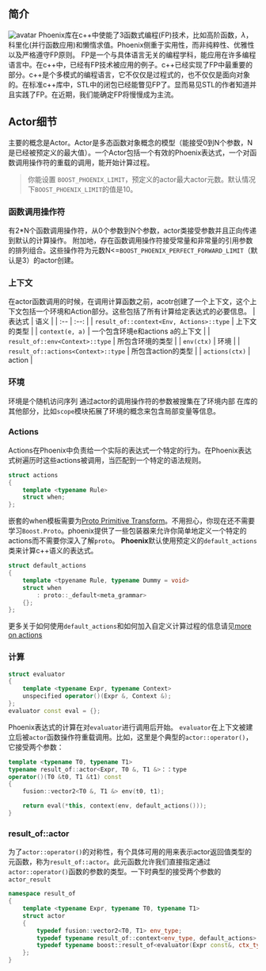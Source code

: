 ## 简介
![avatar](https://www.boost.org/doc/libs/1_68_0/libs/phoenix/doc/html/images/banner.png)
Phoenix库在c++中使能了3函数式编程(FP)技术，比如高阶函数，$\lambda$，科里化(并行函数应用)和懒惰求值。Phoenix侧重于实用性，而非纯粹性、优雅性以及严格遵守FP原则。
FP是一个与具体语言无关的编程学科，能应用在许多编程语言中。在c++中，已经有FP技术被应用的例子。c++已经实现了FP中最重要的部分。c++是个多模式的编程语言，它不仅仅是过程式的，也不仅仅是面向对象的。在标准c++库中，STL中的闭包已经能瞥见FP了。显而易见STL的作者知道并且实践了FP。在近期，我们能确定FP将慢慢成为主流。

## Actor细节
主要的概念是Actor。Actor是多态函数对象概念的模型（能接受0到N个参数，N是已经被预定义的最大值）。一个Actor包括一个有效的Phoenix表达式，一个对函数调用操作符的重载的调用，能开始计算过程。
> 你能设置 `BOOST_PHOENIX_LIMIT`，预定义的actor最大actor元数。默认情况下`BOOST_PHOENIX_LIMIT`的值是10。
### 函数调用操作符
有2*N个函数调用操作符，从0个参数到N个参数，actor类接受参数并且正向传递到默认的计算操作。
附加地，存在函数调用操作符接受常量和非常量的引用参数的排列组合。这些操作符为元数N<=`BOOST_PHOENIX_PERFECT_FORWARD_LIMIT`（默认是3）的actor创建。
### 上下文
在actor函数调用的时候，在调用计算函数之前，acotr创建了一个上下文，这个上下文包括一个环境和Action部分。这些包括了所有计算给定表达式的必要信息。
| 表达式 | 语义 |
| :-- | :--: |
| `result_of::context<Env, Actions>::type` | 上下文的类型 |
| `context(e, a)` | 一个包含环境e和actions a的上下文 |
| `result_of::env<Context>::type` | 所包含环境的类型 |
| `env(ctx)` | 环境 |
| `result_of::actions<Context>::type` | 所包含action的类型 |
| `actions(ctx)` | action |
### 环境
环境是个随机访问序列
通过actor的调用操作符的参数被搜集在了环境内部
在库的其他部分，比如`scope`模块拓展了环境的概念来包含局部变量等信息。
### Actions
Actions在Phoenix中负责给一个实际的表达式一个特定的行为。在Phoenix表达式树遍历时这些actions被调用，当匹配到一个特定的语法规则。
```C++
struct actions
{
    template <typename Rule>
    struct when;
};
```
嵌套的when模板需要为[Proto Primitive Transform](TODO)。不用担心，你现在还不需要学习`Boost.Proto`。phoenix提供了一些包装器来允许你简单地定义一个特定的actions而不需要你深入了解`proto`。
**Phoenix**默认使用预定义的`default_actions`类来计算c++语义的表达式。
```C++
struct default_actions
{
    template <tpyename Rule, typename Dummy = void>
    struct when
        : proto::_default<meta_grammar>
    {};
};
```
更多关于如何使用`default_actions`和如何加入自定义计算过程的信息请见[more on actions]()
### 计算
```C++
struct evaluator
{
    template <typename Expr, typename Context>
    unspecified operator()(Expr &, Context &);
};
evaluator const eval = {};
```
Phoenix表达式的计算在对`evaluator`进行调用后开始。
`evaluator`在上下文被建立后被`actor`函数操作符重载调用。比如，这里是个典型的`actor::operator()`，它接受两个参数：
```C++
template <typename T0, typename T1>
typename result_of::actor<Expr, T0 &, T1 &>：：type
operator()(T0 &t0, T1 &t1) const
{
    fusion::vector2<T0 &, T1 &> env(t0, t1);

    return eval(*this, context(env, default_actions()));
}
```
### result_of::actor
为了`actor::operator()`的对称性，有个具体可用的用来表示actor返回值类型的元函数，称为`result_of::actor`。此元函数允许我们直接指定通过`actor::operator()`函数的参数的类型。一下时典型的接受两个参数的`actor_result`
```C++
namespace result_of
{
    template <typename Expr, typename T0, typename T1>
    struct actor
    {
        typedef fusion::vector2<T0, T1> env_type;
        typedef typename result_of::context<env_type, default_actions>::type ctx_type;
        typedef typename boost::result_of<evaluator(Expr const&, ctx_type)>::type type;
    };
}
```